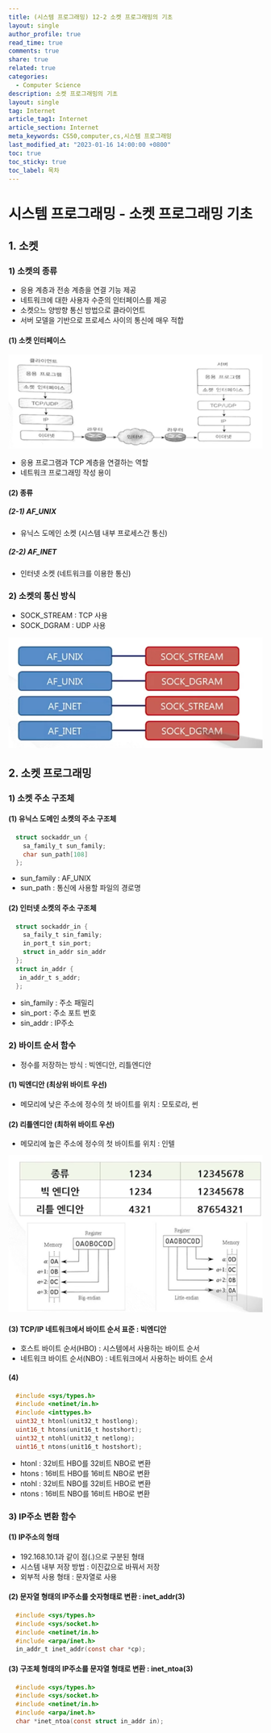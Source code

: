 ```yaml
---
title: (시스템 프로그래밍) 12-2 소켓 프로그래밍의 기초
layout: single
author_profile: true
read_time: true
comments: true
share: true
related: true
categories:
  - Computer Science
description: 소켓 프로그래밍의 기초
layout: single
tag: Internet
article_tag1: Internet
article_section: Internet
meta_keywords: CS50,computer,cs,시스템 프로그래밍
last_modified_at: "2023-01-16 14:00:00 +0800"
toc: true
toc_sticky: true
toc_label: 목차
---
```


# 시스템 프로그래밍 - 소켓 프로그래밍 기초

## 1. 소켓

### 1) 소켓의 종류

- 응용 계층과 전송 계층을 연결 기능 제공
- 네트워크에 대한 사용자 수준의 인터페이스를 제공
- 소켓으느 양방향 통신 방법으로 클라이언트
- 서버 모델을 기반으로 프로세스 사이의 통신에 매우 적합

#### (1) 소켓 인터페이스

![alt](/assets/images/post/ComputerStudy/704.png)

- 응용 프로그램과 TCP 계층을 연결하는 역할
- 네트워크 프로그래밍 작성 용이

#### (2) 종류

##### (2-1) AF_UNIX

- 유닉스 도메인 소켓 (시스템 내부 프로세스간 통신)

##### (2-2) AF_INET

- 인터넷 소켓 (네트워크를 이용한 통신)

### 2) 소켓의 통신 방식

- SOCK_STREAM : TCP 사용
- SOCK_DGRAM : UDP 사용

![alt](/assets/images/post/ComputerStudy/705.png)

## 2. 소켓 프로그래밍

### 1) 소켓 주소 구조체

#### (1) 유닉스 도메인 소켓의 주소 구조체

```c
  struct sockaddr_un {
    sa_family_t sun_family;
    char sun_path[108]
  };
```

- sun_family : AF_UNIX
- sun_path : 통신에 사용할 파일의 경로명

#### (2) 인터넷 소켓의 주소 구조체

```c
  struct sockaddr_in {
    sa_faily_t sin_family;
    in_port_t sin_port;
    struct in_addr sin_addr
  };
  struct in_addr {
   in_addr_t s_addr;
  };
```

- sin_family : 주소 패밀리
- sin_port : 주소 포트 번호
- sin_addr : IP주소

### 2) 바이트 순서 함수

- 정수를 저장하는 방식 : 빅엔디안, 리틀엔디안

#### (1) 빅엔디안 (최상위 바이트 우선)

- 메모리에 낮은 주소에 정수의 첫 바이트를 위치 : 모토로라, 썬

#### (2) 리틀엔디안 (최하위 바이트 우선)

- 메모리에 높은 주소에 정수의 첫 바이트를 위치 : 인텔

![alt](/assets/images/post/ComputerStudy/706.png)

#### (3) TCP/IP 네트워크에서 바이트 순서 표준 : 빅엔디안

- 호스트 바이트 순서(HBO) : 시스템에서 사용하는 바이트 순서
- 네트워크 바이트 순서(NBO) : 네트워크에서 사용하는 바이트 순서

#### (4)

```c
  #include <sys/types.h>
  #include <netinet/in.h>
  #include <inttypes.h>
  uint32_t htonl(unit32_t hostlong);
  uint16_t htons(unit16_t hostshort);
  uint32_t ntohl(unit32_t netlong);
  uint16_t ntons(unit16_t hostshort);
```

- htonl : 32비트 HBO를 32비트 NBO로 변환
- htons : 16비트 HBO를 16비트 NBO로 변환
- ntohl : 32비트 NBO를 32비트 HBO로 변환
- ntons : 16비트 NBO를 16비트 HBO로 변환

### 3) IP주소 변환 함수

#### (1) IP주소의 형태

- 192.168.10.1과 같이 점(.)으로 구분된 형태
- 시스템 내부 저장 방법 : 이진값으로 바꿔서 저장
- 외부적 사용 형태 : 문자열로 사용

#### (2) 문자열 형태의 IP주소를 숫자형태로 변환 : inet_addr(3)

```c
  #include <sys/types.h>
  #include <sys/socket.h>
  #include <netinet/in.h>
  #include <arpa/inet.h>
  in_addr_t inet_addr(const char *cp);
```

#### (3) 구조체 형태의 IP주소를 문자열 형태로 변환 : inet_ntoa(3)

```c
  #include <sys/types.h>
  #include <sys/socket.h>
  #include <netinet/in.h>
  #include <arpa/inet.h>
  char *inet_ntoa(const struct in_addr in);
```
